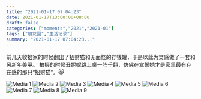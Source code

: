 ```yaml
---
title: "2021-01-17 07:04:23"
date: 2021-01-17T13:00:00+08:00
draft: false
categories: ["moments","2021","2021-01"]
tags: ["朋友圈","生活记录"]
summary: "2021-01-17 07:04:23..."
---
```


前几天收拾家的时候翻出了招财猫和无面怪的存钱罐，于是以此为灵感做了一套和风新年美甲。
拍摄的时候丑妮妮跳上桌一阵千翻，仿佛在宣誓她才是家里最有存在感的那只“招财猫”。😹

![Media 1](/Moments/photos/2021-01-17/202101170704230.jpg)
![Media 2](/Moments/photos/2021-01-17/202101170704231.jpg)
![Media 3](/Moments/photos/2021-01-17/202101170704232.jpg)
![Media 4](/Moments/photos/2021-01-17/202101170704233.jpg)
![Media 5](/Moments/photos/2021-01-17/202101170704234.jpg)
![Media 6](/Moments/photos/2021-01-17/202101170704235.jpg)
![Media 7](/Moments/photos/2021-01-17/202101170704236.jpg)
![Media 8](/Moments/photos/2021-01-17/202101170704237.jpg)
![Media 9](/Moments/photos/2021-01-17/202101170704238.jpg)

